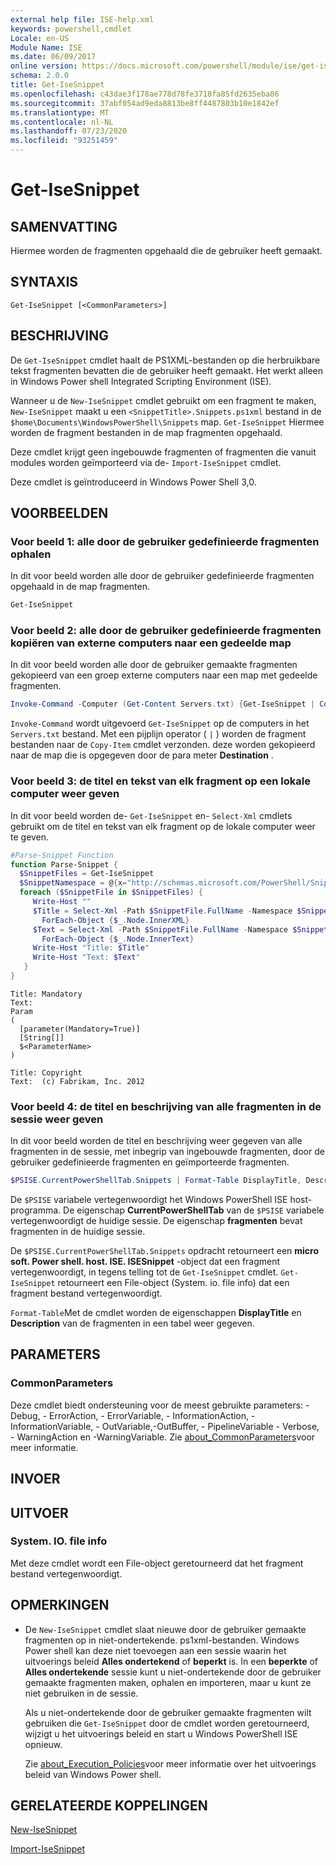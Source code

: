```yaml
---
external help file: ISE-help.xml
keywords: powershell,cmdlet
Locale: en-US
Module Name: ISE
ms.date: 06/09/2017
online version: https://docs.microsoft.com/powershell/module/ise/get-isesnippet?view=powershell-5.1&WT.mc_id=ps-gethelp
schema: 2.0.0
title: Get-IseSnippet
ms.openlocfilehash: c43dae3f178ae778d78fe3718fa85fd2635eba86
ms.sourcegitcommit: 37abf054ad9eda8813be8ff4487803b10e1842ef
ms.translationtype: MT
ms.contentlocale: nl-NL
ms.lasthandoff: 07/23/2020
ms.locfileid: "93251459"
---
```

# Get-IseSnippet

## SAMENVATTING
Hiermee worden de fragmenten opgehaald die de gebruiker heeft gemaakt.

## SYNTAXIS

```
Get-IseSnippet [<CommonParameters>]
```

## BESCHRIJVING

De `Get-IseSnippet` cmdlet haalt de PS1XML-bestanden op die herbruikbare tekst fragmenten bevatten die de gebruiker heeft gemaakt. Het werkt alleen in Windows Power shell Integrated Scripting Environment (ISE).

Wanneer u de `New-IseSnippet` cmdlet gebruikt om een fragment te maken, `New-IseSnippet` maakt u een `<SnippetTitle>.Snippets.ps1xml` bestand in de `$home\Documents\WindowsPowerShell\Snippets` map.
`Get-IseSnippet` Hiermee worden de fragment bestanden in de map fragmenten opgehaald.

Deze cmdlet krijgt geen ingebouwde fragmenten of fragmenten die vanuit modules worden geïmporteerd via de- `Import-IseSnippet` cmdlet.

Deze cmdlet is geïntroduceerd in Windows Power Shell 3,0.

## VOORBEELDEN

### Voor beeld 1: alle door de gebruiker gedefinieerde fragmenten ophalen

In dit voor beeld worden alle door de gebruiker gedefinieerde fragmenten opgehaald in de map fragmenten.

```powershell
Get-IseSnippet
```

### Voor beeld 2: alle door de gebruiker gedefinieerde fragmenten kopiëren van externe computers naar een gedeelde map

In dit voor beeld worden alle door de gebruiker gemaakte fragmenten gekopieerd van een groep externe computers naar een map met gedeelde fragmenten.

```powershell
Invoke-Command -Computer (Get-Content Servers.txt) {Get-IseSnippet | Copy-Item -Destination \\Server01\Share01\Snippets}
```

`Invoke-Command` wordt uitgevoerd `Get-IseSnippet` op de computers in het `Servers.txt` bestand. Met een pijplijn operator ( `|` ) worden de fragment bestanden naar de `Copy-Item` cmdlet verzonden. deze worden gekopieerd naar de map die is opgegeven door de para meter **Destination** .

### Voor beeld 3: de titel en tekst van elk fragment op een lokale computer weer geven

In dit voor beeld worden de- `Get-IseSnippet` en- `Select-Xml` cmdlets gebruikt om de titel en tekst van elk fragment op de lokale computer weer te geven.

```powershell
#Parse-Snippet Function
function Parse-Snippet {
  $SnippetFiles = Get-IseSnippet
  $SnippetNamespace = @{x="http://schemas.microsoft.com/PowerShell/Snippets"}
  foreach ($SnippetFile in $SnippetFiles) {
     Write-Host ""
     $Title = Select-Xml -Path $SnippetFile.FullName -Namespace $SnippetNamespace -XPath "//x:Title" |
       ForEach-Object {$_.Node.InnerXML}
     $Text = Select-Xml -Path $SnippetFile.FullName -Namespace $SnippetNamespace -XPath "//x:Script" |
       ForEach-Object {$_.Node.InnerText}
     Write-Host "Title: $Title"
     Write-Host "Text: $Text"
   }
}
```

```Output
Title: Mandatory
Text:
Param
(
  [parameter(Mandatory=True)]
  [String[]]
  $<ParameterName>
)

Title: Copyright
Text:  (c) Fabrikam, Inc. 2012
```

### Voor beeld 4: de titel en beschrijving van alle fragmenten in de sessie weer geven

In dit voor beeld worden de titel en beschrijving weer gegeven van alle fragmenten in de sessie, met inbegrip van ingebouwde fragmenten, door de gebruiker gedefinieerde fragmenten en geïmporteerde fragmenten.

```powershell
$PSISE.CurrentPowerShellTab.Snippets | Format-Table DisplayTitle, Description
```

De `$PSISE` variabele vertegenwoordigt het Windows PowerShell ISE host-programma. De eigenschap **CurrentPowerShellTab** van de `$PSISE` variabele vertegenwoordigt de huidige sessie. De eigenschap **fragmenten** bevat fragmenten in de huidige sessie.

De `$PSISE.CurrentPowerShellTab.Snippets` opdracht retourneert een **micro soft. Power shell. host. ISE. ISESnippet** -object dat een fragment vertegenwoordigt, in tegens telling tot de `Get-IseSnippet` cmdlet. `Get-IseSnippet` retourneert een File-object (System. io. file info) dat een fragment bestand vertegenwoordigt.

`Format-Table`Met de cmdlet worden de eigenschappen **DisplayTitle** en **Description** van de fragmenten in een tabel weer gegeven.

## PARAMETERS

### CommonParameters

Deze cmdlet biedt ondersteuning voor de meest gebruikte parameters: -Debug, - ErrorAction, - ErrorVariable, - InformationAction, -InformationVariable, - OutVariable,-OutBuffer, - PipelineVariable - Verbose, - WarningAction en -WarningVariable. Zie [about_CommonParameters](https://go.microsoft.com/fwlink/?LinkID=113216)voor meer informatie.

## INVOER

## UITVOER

### System. IO. file info

Met deze cmdlet wordt een File-object geretourneerd dat het fragment bestand vertegenwoordigt.

## OPMERKINGEN

* De `New-IseSnippet` cmdlet slaat nieuwe door de gebruiker gemaakte fragmenten op in niet-ondertekende. ps1xml-bestanden. Windows Power shell kan deze niet toevoegen aan een sessie waarin het uitvoerings beleid **Alles ondertekend** of **beperkt** is. In een **beperkte** of **Alles ondertekende** sessie kunt u niet-ondertekende door de gebruiker gemaakte fragmenten maken, ophalen en importeren, maar u kunt ze niet gebruiken in de sessie.

  Als u niet-ondertekende door de gebruiker gemaakte fragmenten wilt gebruiken die `Get-IseSnippet` door de cmdlet worden geretourneerd, wijzigt u het uitvoerings beleid en start u Windows PowerShell ISE opnieuw.

  Zie [about_Execution_Policies](../Microsoft.PowerShell.Core/About/about_Execution_Policies.md)voor meer informatie over het uitvoerings beleid van Windows Power shell.

## GERELATEERDE KOPPELINGEN

[New-IseSnippet](New-IseSnippet.md)

[Import-IseSnippet](Import-IseSnippet.md)
